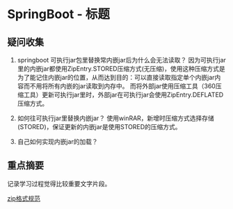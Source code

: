 # SpringBoot - 标题

## 疑问收集

1. springboot 可执行jar包里替换常内嵌jar后为什么会无法读取？
因为可执行jar里的内嵌jar都使用ZipEntry.STORED压缩方式(无压缩)，使用这种压缩方式是为了能记住内嵌jar的位置，从而达到目的：可以直接读取指定单个内嵌jar内容而不用将所有内嵌的jar读取到内存中。
而将外部jar使用压缩工具（360压缩工具）更新可执行jar里时，外部jar在可执行jar会使用ZipEntry.DEFLATED压缩方式。

2. 如何往可执行jar里替换内嵌jar？
使用winRAR，新增时压缩方式选择存储(STORED)，保证更新的内嵌jar是使用STORED的压缩方式。

3. 自己如何实现内嵌jar的加载？

## 重点摘要

记录学习过程觉得比较重要文字片段。

[zip格式规范](https://users.cs.jmu.edu/buchhofp/forensics/formats/pkzip.html)
## 